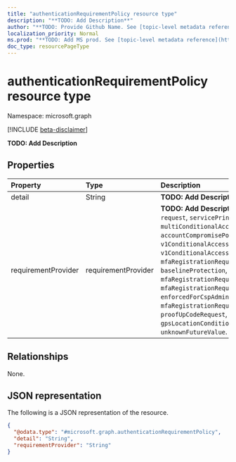 ```yaml
---
title: "authenticationRequirementPolicy resource type"
description: "**TODO: Add Description**"
author: "**TODO: Provide Github Name. See [topic-level metadata reference](https://msgo.azurewebsites.net/add/document/guidelines/metadata.html#topic-level-metadata)**"
localization_priority: Normal
ms.prod: "**TODO: Add MS prod. See [topic-level metadata reference](https://msgo.azurewebsites.net/add/document/guidelines/metadata.html#topic-level-metadata)**"
doc_type: resourcePageType
---
```


# authenticationRequirementPolicy resource type

Namespace: microsoft.graph

[!INCLUDE [beta-disclaimer](../../includes/beta-disclaimer.md)]

**TODO: Add Description**

## Properties
|Property|Type|Description|
|:---|:---|:---|
|detail|String|**TODO: Add Description**|
|requirementProvider|requirementProvider|**TODO: Add Description**. Possible values are: `user`, `request`, `servicePrincipal`, `v1ConditionalAccess`, `multiConditionalAccess`, `tenantSessionRiskPolicy`, `accountCompromisePolicies`, `v1ConditionalAccessDependency`, `v1ConditionalAccessPolicyIdRequested`, `mfaRegistrationRequiredByIdentityProtectionPolicy`, `baselineProtection`, `mfaRegistrationRequiredByBaselineProtection`, `mfaRegistrationRequiredByMultiConditionalAccess`, `enforcedForCspAdmins`, `securityDefaults`, `mfaRegistrationRequiredBySecurityDefaults`, `proofUpCodeRequest`, `crossTenantOutboundRule`, `gpsLocationCondition`, `riskBasedPolicy`, `unknownFutureValue`.|

## Relationships
None.

## JSON representation
The following is a JSON representation of the resource.
<!-- {
  "blockType": "resource",
  "@odata.type": "microsoft.graph.authenticationRequirementPolicy"
}
-->
``` json
{
  "@odata.type": "#microsoft.graph.authenticationRequirementPolicy",
  "detail": "String",
  "requirementProvider": "String"
}
```

